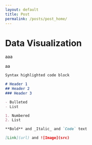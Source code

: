```yaml
---
layout: default
title: Post
permalink: /posts/post_home/
---
```



# Data Visualization
aaa

aa
```markdown
Syntax highlighted code block

# Header 1
## Header 2
### Header 3

- Bulleted
- List

1. Numbered
2. List

**Bold** and _Italic_ and `Code` text

[Link](url) and ![Image](src)
```
